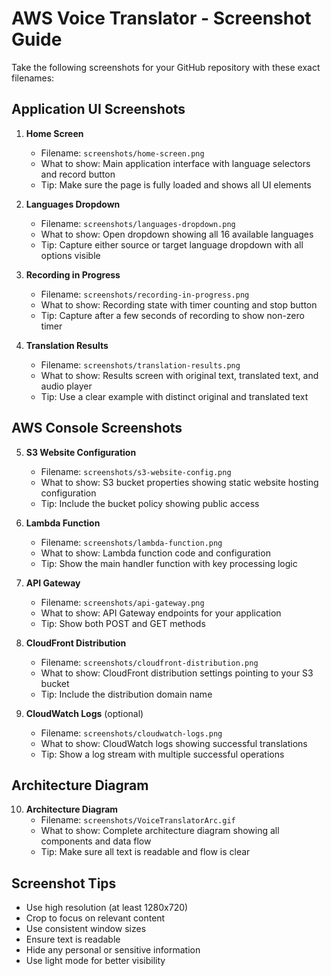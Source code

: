 # AWS Voice Translator - Screenshot Guide

Take the following screenshots for your GitHub repository with these exact filenames:

## Application UI Screenshots

1. **Home Screen**
   - Filename: `screenshots/home-screen.png`
   - What to show: Main application interface with language selectors and record button
   - Tip: Make sure the page is fully loaded and shows all UI elements

2. **Languages Dropdown**
   - Filename: `screenshots/languages-dropdown.png`
   - What to show: Open dropdown showing all 16 available languages
   - Tip: Capture either source or target language dropdown with all options visible

3. **Recording in Progress**
   - Filename: `screenshots/recording-in-progress.png`
   - What to show: Recording state with timer counting and stop button
   - Tip: Capture after a few seconds of recording to show non-zero timer

4. **Translation Results**
   - Filename: `screenshots/translation-results.png`
   - What to show: Results screen with original text, translated text, and audio player
   - Tip: Use a clear example with distinct original and translated text

## AWS Console Screenshots

5. **S3 Website Configuration**
   - Filename: `screenshots/s3-website-config.png`
   - What to show: S3 bucket properties showing static website hosting configuration
   - Tip: Include the bucket policy showing public access

6. **Lambda Function**
   - Filename: `screenshots/lambda-function.png`
   - What to show: Lambda function code and configuration
   - Tip: Show the main handler function with key processing logic

7. **API Gateway**
   - Filename: `screenshots/api-gateway.png`
   - What to show: API Gateway endpoints for your application
   - Tip: Show both POST and GET methods

8. **CloudFront Distribution**
   - Filename: `screenshots/cloudfront-distribution.png`
   - What to show: CloudFront distribution settings pointing to your S3 bucket
   - Tip: Include the distribution domain name

9. **CloudWatch Logs** (optional)
   - Filename: `screenshots/cloudwatch-logs.png`
   - What to show: CloudWatch logs showing successful translations
   - Tip: Show a log stream with multiple successful operations

## Architecture Diagram

10. **Architecture Diagram**
    - Filename: `screenshots/VoiceTranslatorArc.gif`
    - What to show: Complete architecture diagram showing all components and data flow
    - Tip: Make sure all text is readable and flow is clear

## Screenshot Tips

- Use high resolution (at least 1280x720)
- Crop to focus on relevant content
- Use consistent window sizes
- Ensure text is readable
- Hide any personal or sensitive information
- Use light mode for better visibility